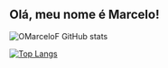 ## Olá, meu nome é Marcelo!

![OMarceloF GitHub stats](https://github-readme-stats.vercel.app/api?username=OMarceloF&show_icons=true&theme=radical)

[![Top Langs](https://github-readme-stats.vercel.app/api/top-langs/?username=OMarceloF)](https://github.com/OMarceloF/github-readme-stats)


